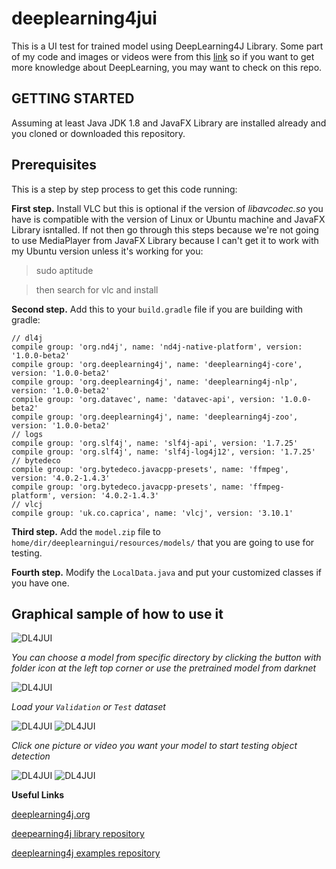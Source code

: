 # deeplearning4jui
This is a UI test for trained model using DeepLearning4J Library.
Some part of my code and images or videos were from this [link](https://github.com/PacktPublishing/Java-Machine-Learning-for-Computer-Vision) so if you want to
get more knowledge about DeepLearning, you may want to check on this repo.

## GETTING STARTED
Assuming at least Java JDK 1.8 and JavaFX Library are installed already and you cloned or downloaded this repository.

## Prerequisites
This is a step by step process to get this code running:

**First step.** Install VLC but this is optional if the version of *libavcodec.so* you have is compatible with the version of Linux or Ubuntu machine and JavaFX Library isntalled. If not then go through this steps because we're not going to use MediaPlayer from JavaFX Library because I can't get it to work with my Ubuntu version unless it's working for you:
  > sudo aptitude
  
  > then search for vlc and install

**Second step.** Add this to your `build.gradle` file if you are building with gradle:
  ```
  // dl4j
  compile group: 'org.nd4j', name: 'nd4j-native-platform', version: '1.0.0-beta2'
  compile group: 'org.deeplearning4j', name: 'deeplearning4j-core', version: '1.0.0-beta2'
  compile group: 'org.deeplearning4j', name: 'deeplearning4j-nlp', version: '1.0.0-beta2'
  compile group: 'org.datavec', name: 'datavec-api', version: '1.0.0-beta2'
  compile group: 'org.deeplearning4j', name: 'deeplearning4j-zoo', version: '1.0.0-beta2'
  // logs
  compile group: 'org.slf4j', name: 'slf4j-api', version: '1.7.25'
  compile group: 'org.slf4j', name: 'slf4j-log4j12', version: '1.7.25'
  // bytedeco
  compile group: 'org.bytedeco.javacpp-presets', name: 'ffmpeg', version: '4.0.2-1.4.3'
  compile group: 'org.bytedeco.javacpp-presets', name: 'ffmpeg-platform', version: '4.0.2-1.4.3'
  // vlcj
  compile group: 'uk.co.caprica', name: 'vlcj', version: '3.10.1'
  ```
  
**Third step.** Add the `model.zip` file to `home/dir/deeplearningui/resources/models/` that you are going to use for testing.

**Fourth step.** Modify the `LocalData.java` and put your customized classes if you have one.

## Graphical sample of how to use it
![DL4JUI](https://github.com/androuino/deeplearning4jui/blob/master/src/main/resources/img/DL4J%20UI%202018_001.png)

*You can choose a model from specific directory by clicking the button with folder icon at the left top corner or use the pretrained model from darknet*

![DL4JUI](https://github.com/androuino/deeplearning4jui/blob/master/src/main/resources/img/DL4J%20UI%202018_002.png)

*Load your `Validation` or `Test` dataset*

![DL4JUI](https://github.com/androuino/deeplearning4jui/blob/master/src/main/resources/img/DL4J%20UI%202018_003.png)
![DL4JUI](https://github.com/androuino/deeplearning4jui/blob/master/src/main/resources/img/DL4J%20UI%202018_004.png)

*Click one picture or video you want your model to start testing object detection*

![DL4JUI](https://github.com/androuino/deeplearning4jui/blob/master/src/main/resources/img/DL4J%20UI%202018_005.png)
![DL4JUI](https://github.com/androuino/deeplearning4jui/blob/master/src/main/resources/img/DL4J%20UI%202018_006.png)

**Useful Links**

[deeplearning4j.org](http://deeplearning4j.org)

[deepearning4j library repository](https://github.com/deeplearning4j/deeplearning4j)

[deeplearning4j examples repository](https://github.com/deeplearning4j/dl4j-examples)

